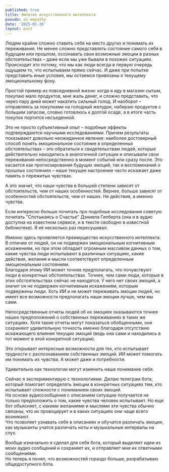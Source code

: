 ```yaml
---
published: true
title: Эмпатия искусственного интеллекта
pseudo: ai-empathy
date: '2025-01-26'
layout: post
---
```

Людям крайне сложно ставить себя на место других и понимать их переживания. Не менее сложно представлять состояние самого себя в будущем или прошлом, осознавать свои возможные эмоции в разных обстоятельствах – даже если мы уже бывали в похожих ситуациях. Происходит это потому, что мы как люди всегда в первую очередь ощущаем то, что испытываем прямо сейчас. И даже при попытке представить иные условия, мы остаемся привязаны к текущему эмоциональному фону.

Простой пример из повседневной жизни: когда я иду в магазин сытым, покупаю мало продуктов, мне жаль денег, и сложно представить, что через пару дней может накатить сильный голод. И наоборот – отправляясь за покупками на голодный желудок, набираю продуктов с большим запасом, словно готовлюсь к долгой осаде, а в итоге часть покупок портится несъеденной.

Это не просто субъективный опыт – подобные эффекты подтверждаются научными исследованиями. Причем результаты показывают довольно неожиданное явление: наиболее достоверный способ понять эмоциональное состояние в определенных обстоятельствах – это обратиться к свидетельствам людей, которые действительно находились в аналогичной ситуации и описывали свои переживания непосредственно в момент событий или сразу после. Это касается как прогнозирования будущих эмоций, так и воспоминаний о прошлых состояниях – наше текущее настроение часто искажает даже память о пережитых чувствах.

А это значит, что наши чувства в большей степени зависят от обстоятельств, чем от наших особенностей. Вернее, больше зависят от особенностей обстоятельств, чем от наших. Не действия, а именно чувства.

Если интересно больше почитать про подобные исследования советую почитать "Спотыкаясь о Счастье" Дэниела Гилберта (она и в аудио доступна на известном сервисе, и в тексте свободно в известной библиотеке). Я её несколько раз пересушивал.

Именно здесь проявляется преимущество искусственного интеллекта. В отличие от людей, он не подвержен эмоциональным когнитивным искажениям, но при этом обладает огромным массивом данных о том, какие чувства люди испытывают в различных ситуациях, какие действия, желания и мысли соответствуют определенным эмоциональным состояниям. \
Благодаря этому ИИ может точнее предполагать, что почувствуют люди в конкретных обстоятельствах. Точнее, чем сами люди, которые в этих обстоятельствах сейчас не находятся. У него нет своих эмоций, а значит он не подвержен когнитивным искажениям, которым подвержены люди. Хоть ИИ и не может переживать эмоции людей, но имеет все возможности предполагать наши эмоции лучше, чем мы сами.

Непосредственные отчеты людей об их эмоциях оказываются точнее наших предположений о собственных переживаниях в таких же ситуациях. Хотя такие отчеты могут показаться обобщенными, они сохраняют удивительную точность именно благодаря отсутствию искажающего влияния текущих эмоций (ведь они сами и находились в тот момент в этой конкретной ситуации).

Это открывает интересные возможности для тех, кто испытывает трудности с распознаванием собственных эмоций. ИИ может помогать им понимать их чувства. А может даже и потребности.

Удивительно как технологии могут изменить наше понимание себя.

Сейчас я экспериментирую с технологиями. Делаю телеграм бота, который помогает определять эмоции в конкретных ситуациях тем, кто испытывает сложности с пониманием своих эмоций.\
На основе аудиосообщения с описанием ситуации получается не только предположить о том, какие чувства человек испытывает. Но еще бот объясняет, с какими желаниями и мыслями эти чувства обычно связаны, что их провоцирует и в каких ситуациях они чаще всего возникают.\
Что позволяет узнавать себя в описаниях и обучатся различать эмоции, как музыканты учатся различать ноты и музыкальные интервалы на слух.

Вообще изначально я сделал для себя бота, который выделяет идеи из моих аудио сообщений и сохраняет их, и отправляет мне их ответными сообщениями.\
Но теперь я понял, что возможностей гораздо больше, разрабатываю общедоступного бота.
